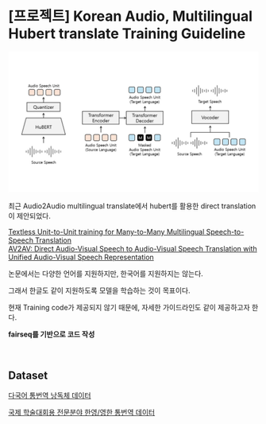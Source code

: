 # [프로젝트] Korean Audio, Multilingual Hubert translate Training Guideline

![Slide10.jpg](/image/Slide10.jpg)

최근 Audio2Audio multilingual translate에서 hubert를 활용한 direct translation이 제안되었다.

[Textless Unit-to-Unit training for Many-to-Many Multilingual Speech-to-Speech Translation](https://arxiv.org/abs/2308.01831)  
[AV2AV: Direct Audio-Visual Speech to Audio-Visual Speech Translation with Unified Audio-Visual Speech Representation](https://arxiv.org/abs/2312.02512)


논문에서는 다양한 언어를 지원하지만, 한국어를 지원하지는 않는다.

그래서 한글도 같이 지원하도록 모델을 학습하는 것이 목표이다.

현재 Training code가 제공되지 않기 때문에, 자세한 가이드라인도 같이 제공하고자 한다.


**fairseq를 기반으로 코드 작성**
 
<br>

## Dataset

[다국어 통번역 낭독체 데이터](https://aihub.or.kr/aihubdata/data/view.do?dataSetSn=71524)

[국제 학술대회용 전문분야 한영/영한 통번역 데이터](https://aihub.or.kr/aihubdata/data/view.do?currMenu=115&topMenu=100&aihubDataSe=data&dataSetSn=71693)
